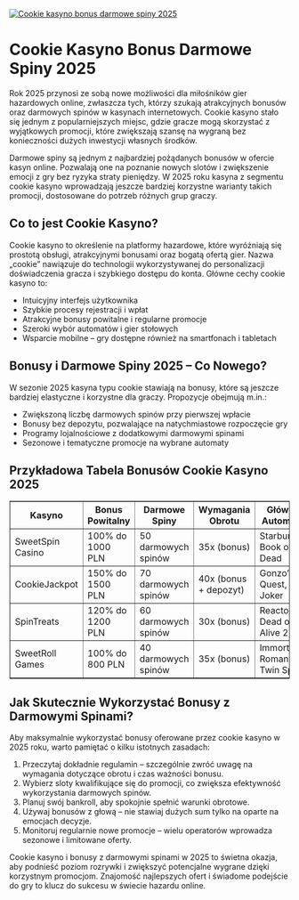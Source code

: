 [![Cookie kasyno bonus darmowe spiny 2025](https://123-caf.pages.dev/gitsignup.png)](https://vrmoo.ru/Bt82HjjY)

<h1>Cookie Kasyno Bonus Darmowe Spiny 2025</h1> <p>Rok 2025 przynosi ze sobą nowe możliwości dla miłośników gier hazardowych online, zwłaszcza tych, którzy szukają atrakcyjnych bonusów oraz darmowych spinów w kasynach internetowych. Cookie kasyno stało się jednym z popularniejszych miejsc, gdzie gracze mogą skorzystać z wyjątkowych promocji, które zwiększają szansę na wygraną bez konieczności dużych inwestycji własnych środków.</p>  <p>Darmowe spiny są jednym z najbardziej pożądanych bonusów w ofercie kasyn online. Pozwalają one na poznanie nowych slotów i zwiększenie emocji z gry bez ryzyka straty pieniędzy. W 2025 roku kasyna z segmentu cookie kasyno wprowadzają jeszcze bardziej korzystne warianty takich promocji, dostosowane do potrzeb różnych grup graczy.</p>  <h2>Co to jest Cookie Kasyno?</h2> <p>Cookie kasyno to określenie na platformy hazardowe, które wyróżniają się prostotą obsługi, atrakcyjnymi bonusami oraz bogatą ofertą gier. Nazwa „cookie” nawiązuje do technologii wykorzystywanej do personalizacji doświadczenia gracza i szybkiego dostępu do konta. Główne cechy cookie kasyno to:</p>  <ul> <li>Intuicyjny interfejs użytkownika</li> <li>Szybkie procesy rejestracji i wpłat</li> <li>Atrakcyjne bonusy powitalne i regularne promocje</li> <li>Szeroki wybór automatów i gier stołowych</li> <li>Wsparcie mobilne – gry dostępne również na smartfonach i tabletach</li> </ul>  <h2>Bonusy i Darmowe Spiny 2025 – Co Nowego?</h2> <p>W sezonie 2025 kasyna typu cookie stawiają na bonusy, które są jeszcze bardziej elastyczne i korzystne dla graczy. Propozycje obejmują m.in.:</p>  <ul> <li>Zwiększoną liczbę darmowych spinów przy pierwszej wpłacie</li> <li>Bonusy bez depozytu, pozwalające na natychmiastowe rozpoczęcie gry</li> <li>Programy lojalnościowe z dodatkowymi darmowymi spinami</li> <li>Sezonowe i tematyczne promocje na wybrane automaty</li> </ul>  <h2>Przykładowa Tabela Bonusów Cookie Kasyno 2025</h2> <table border="1" cellpadding="8" cellspacing="0"> <thead> <tr> <th>Kasyno</th> <th>Bonus Powitalny</th> <th>Darmowe Spiny</th> <th>Wymagania Obrotu</th> <th>Główne Automaty</th> </tr> </thead> <tbody> <tr> <td>SweetSpin Casino</td> <td>100% do 1000 PLN</td> <td>50 darmowych spinów</td> <td>35x (bonus)</td> <td>Starburst, Book of Dead</td> </tr> <tr> <td>CookieJackpot</td> <td>150% do 1500 PLN</td> <td>70 darmowych spinów</td> <td>40x (bonus + depozyt)</td> <td>Gonzo’s Quest, Fire Joker</td> </tr> <tr> <td>SpinTreats</td> <td>120% do 1200 PLN</td> <td>60 darmowych spinów</td> <td>30x (bonus)</td> <td>Reactoonz, Dead or Alive 2</td> </tr> <tr> <td>SweetRoll Games</td> <td>100% do 800 PLN</td> <td>40 darmowych spinów</td> <td>35x (bonus)</td> <td>Immortal Romance, Twin Spin</td> </tr> </tbody> </table>  <h2>Jak Skutecznie Wykorzystać Bonusy z Darmowymi Spinami?</h2> <p>Aby maksymalnie wykorzystać bonusy oferowane przez cookie kasyno w 2025 roku, warto pamiętać o kilku istotnych zasadach:</p>  <ol> <li>Przeczytaj dokładnie regulamin – szczególnie zwróć uwagę na wymagania dotyczące obrotu i czas ważności bonusu.</li> <li>Wybierz sloty kwalifikujące się do promocji, co zwiększa efektywność wykorzystania darmowych spinów.</li> <li>Planuj swój bankroll, aby spokojnie spełnić warunki obrotowe.</li> <li>Używaj bonusów z głową – nie stawiaj dużych sum tylko na oparte na emocjach decyzje.</li> <li>Monitoruj regularnie nowe promocje – wielu operatorów wprowadza sezonowe i limitowane oferty.</li> </ol>  <p>Cookie kasyno i bonusy z darmowymi spinami w 2025 to świetna okazja, aby podnieść poziom rozrywki i zwiększyć potencjalne wygrane dzięki korzystnym promocjom. Znajomość najlepszych ofert i świadome podejście do gry to klucz do sukcesu w świecie hazardu online.</p>